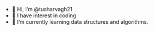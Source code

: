- 👋 Hi, I’m @tusharvagh21
- 👀 I have interest in coding
- 🌱 I’m currently learning data structures and algorithms.

<!---
tusharvagh21/tusharvagh21 is a ✨ special ✨ repository because its `README.md` (this file) appears on your GitHub profile.
You can click the Preview link to take a look at your changes.
--->
